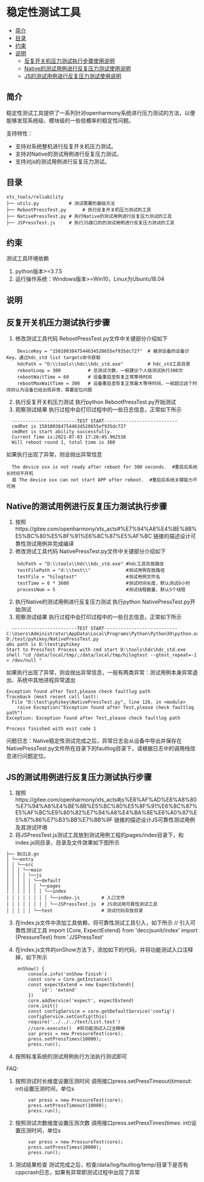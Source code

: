 # 稳定性测试工具<a name="ZH-CN_TOPIC_0000001115694144"></a>

-   [简介](#section11660541593)
-   [目录](#section161941989596)
-   [约束](#section119744591305)
-   [说明](#section06487425716)
    -   [反复开关机压力测试执行步骤使用说明](#section129654513264)
    -   [Native的测试用例进行反复压力测试使用说明](#section129654513265)
    -   [JS的测试用例进行反复压力测试使用说明](#section129654513266)

## 简介<a name="section11660541593"></a>

稳定性测试工具提供了一系列针对openharmony系统进行压力测试的方法，以便能够发现系统级、模块级的一些低概率的稳定性问题。

支持特性：

-   支持对系统整机进行反复开关机压力测试。
-   支持对Native的测试用例进行反复压力测试。
-   支持对js的测试用例进行反复压力测试。

## 目录<a name="section161941989596"></a>

```
xts_tools/reliability
├── utils.py           # 测试需要的基础方法
├── RebootPressTest.py      # 执行反复开关机压力测试的工具
├── NativePressTest.py # 执行Native的测试用例进行反复压力测试的工具
├── JSPressTest.js     # 执行JS接口的的测试用例进行反复压力测试的工具
```
## 约束<a name="section119744591305"></a>

测试工具环境依赖

1.  python版本\>=3.7.5
2.  运行操作系统：Windows版本\>=Win10，Linux为Ubuntu18.04

## 说明<a name="section06487425716"></a>

## 反复开关机压力测试执行步骤<a name="section129654513264"></a>
1.  修改测试工具代码
    RebootPressTest.py文件中关键部分介绍如下
```
    DeviceKey = "1501003847544634520655ef935dc727"  # 被测设备的设备识Key，通过hdc_std list targets命令获取
    hdcPath = "D:\\tools\\hdc\\hdc_std.exe"         # hdc_std工具目录
    rebootLoop = 300          # 总测试次数，一般建议个人级测试执行300次
    rebootWaitTime = 60       # 设备重启至恢复正常等待时间
    rebootMaxWaitTime = 300   # 设备重启至恢复正常最大等待时间，一般超过这个时间则认为设备已经出现异常，需要定位问题
```
2.  执行反复开关机压力测试
    执行python RebootPressTest.py开始测试
3.  观察测试结果
    执行过程中会打印过程中的一些日志信息，正常如下所示
```
  ------------------------TEST START---------------------------
  cmdRet is 1501003847544634520655ef935dc727
  cmdRet is start ability successfully.
  Current Time is:2021-07-03 17:20:45.962538
  Will reboot round 1, total time is 300
```
  如果执行出现了异常，则会抛出异常信息
```
  The device xxx is not ready after reboot for 300 seconds.  #重启后系统长时间不开机
  或 The device xxx can not start APP after reboot.  #重启后系统关键能力不可用
```  
## Native的测试用例进行反复压力测试执行步骤<a name="section129654513265"></a>
1.  按照https://gitee.com/openharmony/xts_acts#%E7%94%A8%E4%BE%8B%E5%BC%80%E5%8F%91%E6%8C%87%E5%AF%BC 链接的描述设计可靠性测试用例并完成编译
2.  修改测试工具代码
    NativePressTest.py文件中关键部分介绍如下
```
    hdcPath = "D:\\tools\\hdc\\hdc_std.exe" #hdc工具存放路径
    testFilePath = "d:\\test\\"             #测试用例存放路径
    testFile = "hilogtest"                  #测试用例文件名
    testTime = 6 * 3600                     #测试时间长度，默认测试6小时
    processNum = 5                          #测试线程数量，默认5个线程
```
2.  执行Native的测试用例进行反复压力测试
    执行python NativePressTest.py开始测试
3.  观察测试结果
    执行过程中会打印过程中的一些日志信息，正常如下所示
```
  ------------------------TEST START---------------------------
C:\Users\Administrator\AppData\Local\Programs\Python\Python39\python.exe D:/test/pyhikey/NativePressTest.py
abs path is D:\test\pyhikey
Start to PressTest Process with cmd start D:\tools\hdc\hdc_std.exe shell "cd /data/local/tmp/;/data/local/tmp/hilogtest --gtest_repeat=-1 > /dev/null "
```
  如果执行出现了异常，则会抛出异常信息，一般有两类异常：测试用例本身异常退出、系统中其他进程异常退出
```
Exception found after Test,please check faultlog path
Traceback (most recent call last):
  File "D:\test\pyhikey\NativePressTest.py", line 126, in <module>
    raise Exception("Exception found after Test,please check faultlog path")
Exception: Exception found after Test,please check faultlog path

Process finished with exit code 1
```
问题日志：Native稳定性测试完成之后，异常日志会从设备中导出并保存在NativePressTest.py文件所在目录下的faultlog目录下，请根据日志中的调用栈信息进行问题定位。

## JS的测试用例进行反复压力测试执行步骤<a name="section129654513266"></a>
1.  按照https://gitee.com/openharmony/xts_acts#js%E8%AF%AD%E8%A8%80%E7%94%A8%E4%BE%8B%E5%BC%80%E5%8F%91%E6%8C%87%E5%AF%BC%E9%80%82%E7%94%A8%E4%BA%8E%E6%A0%87%E5%87%86%E7%B3%BB%E7%BB%9F 链接的描述设计JS可靠性测试用例及其测试环境
2.  将JSPressTest.js测试工具放到测试用例工程的pages/index目录下，和index.js同目录，目录及文件效果如下图所示
```
├── BUILD.gn   
│ └──entry
│ │ └──src
│ │ │ └──main
│ │ │ │ └──js
│ │ │ │ │ └──default               
│ │ │ │ │ │ └──pages
│ │ │ │ │ │ │ └──index             
│ │ │ │ │ │ │ │ └──index.js        # 入口文件
│ │ │ │ │ │ │ │ └──JSPressTest.js  # JS测试用可靠性测试工具
│ │ │ │ │ └──test                  # 测试代码存放目录  
```

3.  在index.js文件中添加工具依赖，将可靠性测试工具引入，如下所示
// 引入可靠性测试工具
import {Core, ExpectExtend} from 'deccjsunit/index'
import {PressureTest} from './JSPressTest'

3.  在index.js文件的onShow方法下，添加如下的代码，并将功能测试入口注释掉，如下所示
```
    onShow() {
        console.info('onShow finish')
        const core = Core.getInstance()
        const expectExtend = new ExpectExtend({
            'id': 'extend'
        })
        core.addService('expect', expectExtend)
        core.init()
        const configService = core.getDefaultService('config')
        configService.setConfig(this)
        require('../../../test/List.test')
        //core.execute()  #将功能测试入口注释掉
        var press = new PressureTest(core);
        press.setPressTimes(10000);
        press.run();
```

4.  按照标准系统的测试用例执行方法执行测试即可

FAQ:
1.  按照测试时长维度设置压测时间
    调用接口press.setPressTimeout(timeout: int)设置压测时间，单位s
```
        var press = new PressureTest(core);
        press.setPressTimeout(10000);
        press.run();
```

2.  按照测试次数维度设置压测次数
    调用接口press.setPressTimes(times: int)设置压测时间，单位s
```
        var press = new PressureTest(core);
        press.setPressTimes(10000);
        press.run();
```

3.  测试结果检查
    测试完成之后，检查/data/log/faultlog/temp/目录下是否有cppcrash日志，如果有异常即测试过程中出现了异常